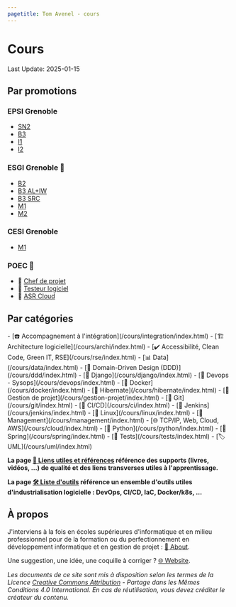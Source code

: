 ```yaml
---
pagetitle: Tom Avenel - cours
---
```


# Cours

<div class="versioning">Last Update: 2025-01-15</div>

## Par promotions

<div id="promos">
<div class="column-promo">

<div id="epsi">

### EPSI Grenoble

- [SN2](/promotions/epsi/sn2.html)
- [B3](/promotions/epsi/b3.html)
- [I1](/promotions/epsi/i1.html)
- [I2](/promotions/epsi/i2.html)

</div>

<div id="wis">

</div>

</div>
<div class="column-promo">

<div id="esgi">

<h3>ESGI Grenoble<span data-tooltip="École Supérieure de Génie Informatique"> 💭</span></h3>

- [B2](/promotions/esgi/b2.html)
- [B3 AL+IW](/promotions/esgi/b3-al-iw.html)
- [B3 SRC](/promotions/esgi/b3-src.html)
- [M1](/promotions/esgi/m1.html)
- [M2](/promotions/esgi/m2.html)

</div>

</div>
<div class="column-promo">

<div id="cesi">

<h3>CESI Grenoble</h3>

- [M1](/promotions/cesi/m1-dashboard.html)

</div>

</div>
<div class="column-promo">

<div id="poec">

<h3>POEC<span data-tooltip="Préparation Opérationnelle à l'Emploi Collective"> 💭</span></h3>

- 📅 [Chef de projet](/promotions/poec/chef-projet.html)
- 🧪 [Testeur logiciel](/promotions/poec/tests.html)
- 🐧 [ASR Cloud](/promotions/poec/cloud-linux.html)

</div>

</div>
</div>

## Par catégories

<div id="cours-cat">
- [☎️  Accompagnement à l'intégration](/cours/integration/index.html)
- [🏗️ Architecture logicielle](/cours/archi/index.html)
- [✔️  Accessibilité, Clean Code, Green IT, RSE](/cours/rse/index.html)
- [📊  Data](/cours/data/index.html)
- [🤝 Domain-Driven Design (DDD)](/cours/ddd/index.html)
- [  Django](/cours/django/index.html)
- [󱃾  Devops - Sysops](/cours/devops/index.html)
- [  Docker](/cours/docker/index.html)
- [󱘻  Hibernate](/cours/hibernate/index.html)
- [📅 Gestion de projet](/cours/gestion-projet/index.html)
- [ Git](/cours/git/index.html)
- [🔄 CI/CD](/cours/ci/index.html)
- [ Jenkins](/cours/jenkins/index.html)
- [🐧 Linux](/cours/linux/index.html)
- [💬 Management](/cours/management/index.html)
- [🌐 TCP/IP, Web, Cloud, AWS](/cours/cloud/index.html)
- [󰌠  Python](/cours/python/index.html)
- [  Spring](/cours/spring/index.html)
- [🧪 Tests](/cours/tests/index.html)
- [🏷️ UML](/cours/uml/index.html)
</div>


**La page [🔗 Liens utiles et références](/cours/liens.html) référence des supports (livres, vidéos, …) de qualité et des liens transverses utiles à l'apprentissage.**

**La page [🛠 Liste d'outils](/tools.html) référence un ensemble d'outils utiles d'industrialisation logicielle : DevOps, CI/CD, IaC, Docker/k8s, …**

## À propos

J'interviens à la fois en écoles supérieures d'informatique et en milieu professionnel pour de la formation ou du perfectionnement en développement informatique et en gestion de projet : [ 🧑 About](/about.html).

Une suggestion, une idée, une coquille à corriger ? [🌐 Website](/website.html).

_Les documents de ce site sont mis à disposition selon les termes de la _Licence [Creative Commons Attribution](http://creativecommons.org/licenses/by-sa/4.0/) - Partage dans les Mêmes Conditions 4.0 International_. En cas de réutilisation, vous devez créditer le créateur du contenu._

